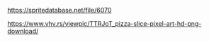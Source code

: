 https://spritedatabase.net/file/6070

https://www.vhv.rs/viewpic/TTRJoT_pizza-slice-pixel-art-hd-png-download/
